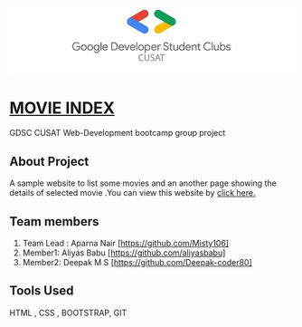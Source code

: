 <img src="./assets/images/readme_banner_img.jpg">

# <a href="https://deepak-coder80.github.io/Movie-Index/">MOVIE INDEX</a>


GDSC CUSAT Web-Development bootcamp group project

## About Project

A sample website to list some movies and an another page showing the details of selected
movie .You can view this website by <a href="https://deepak-coder80.github.io/Movie-Index/">
click here.</a>

## Team members
1. Team Lead : Aparna Nair [https://github.com/Misty106]
2. Member1: Aliyas Babu [https://github.com/aliyasbabu]
3. Member2: Deepak M S [https://github.com/Deepak-coder80]

## Tools Used

HTML , CSS , BOOTSTRAP, GIT

